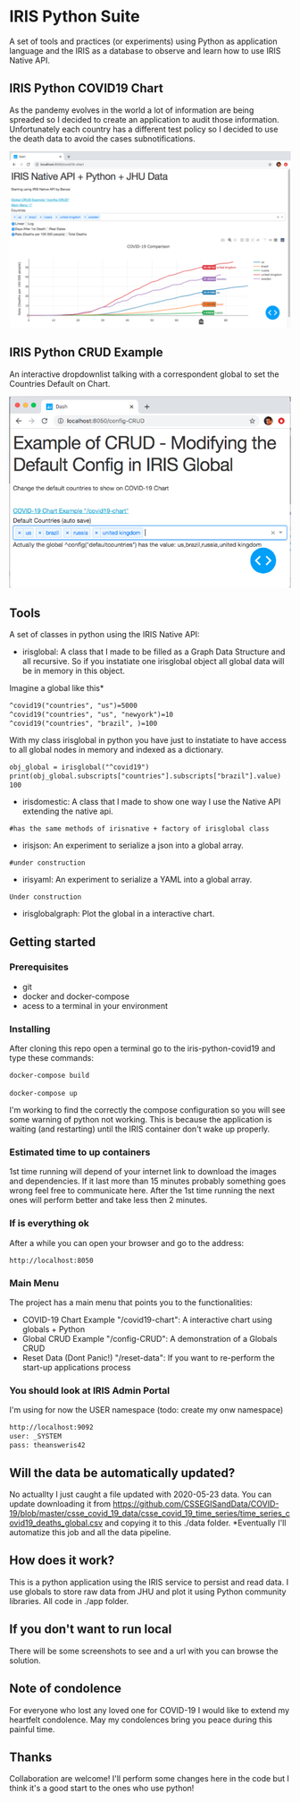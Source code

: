 # IRIS Python Suite
A set of tools and practices (or experiments) using Python as application language and the IRIS as a database 
to observe and learn how to use IRIS Native API. 

## IRIS Python COVID19 Chart
As the pandemy evolves in the world a lot of information are being spreaded so I decided to create an application to audit those information.
Unfortunately each country has a different test policy so I decided to use the death data to avoid the cases subnotifications.

![picture](img/python_covid_screenshot.png)

## IRIS Python CRUD Example
An interactive dropdownlist talking with a correspondent global to set the Countries Default on Chart. 


![picture](img/python_crud_screenshot.png)

## Tools

A set of classes in python using the IRIS Native API: 

- irisglobal: A class that I made to be filled as a Graph Data Structure and all recursive. So if you instatiate one irisglobal
object all global data will be in memory in this object.

Imagine a global like this*

```
^covid19("countries", "us")=5000
^covid19("countries", "us", "newyork")=10
^covid19("countries", "brazil", )=100
```

With my class irisglobal in python you have just to instatiate 
to have access to all global nodes in memory and indexed as a dictionary. 

```
obj_global = irisglobal("^covid19")
print(obj_global.subscripts["countries"].subscripts["brazil"].value)
100
```

- irisdomestic: A class that I made to show one way I use the Native API extending the native api.  

```
#has the same methods of irisnative + factory of irisglobal class
```

- irisjson: An experiment to serialize a json into a global array.

```
#under construction
```

- irisyaml: An experiment to serialize a YAML into a global array.

```
Under construction
```

- irisglobalgraph: Plot the global in a interactive chart.

## Getting started

### Prerequisites
* git
* docker and docker-compose
* acess to a terminal in your environment

### Installing
After cloning this repo open a terminal go to the iris-python-covid19 and type these commands:

```
docker-compose build

docker-compose up
```

I'm working to find the correctly the compose configuration so you will see some warning of python not working. 
This is because the application is waiting (and restarting) until the IRIS container don't wake up properly.

### Estimated time to up containers
1st time running will depend of your internet link to download the images and dependencies. 
If it last more than 15 minutes probably something goes wrong feel free to communicate here.
After the 1st time running the next ones will perform better and take less then 2 minutes.


### If is everything ok
After a while you can open your browser and go to the address:
 
```
http://localhost:8050
```

### Main Menu
The project has a main menu that points you to the functionalities:
- COVID-19 Chart Example "/covid19-chart": A interactive chart using globals + Python
- Global CRUD Example "/config-CRUD": A demonstration of a Globals CRUD 
- Reset Data (Dont Panic!) "/reset-data": If you want to re-perform the start-up applications process  


### You should look at IRIS Admin Portal

I'm using for now the USER namespace (todo: create my onw namespace)

```
http://localhost:9092
user: _SYSTEM
pass: theansweris42
```

## Will the data be automatically updated?
No actuallty I just caught a file updated with 2020-05-23 data. 
You can update downloading it from https://github.com/CSSEGISandData/COVID-19/blob/master/csse_covid_19_data/csse_covid_19_time_series/time_series_covid19_deaths_global.csv and copying it to this ./data folder.
*Eventually I'll automatize this job and all the data pipeline.   

## How does it work?
This is a python application using the IRIS service to persist and read data. I use globals to store raw data from JHU and plot it using Python community libraries. All code in ./app folder.

## If you don't want to run local
There will be some screenshots to see and a url with you can browse the solution. 

## Note of condolence
For everyone who lost any loved one for COVID-19 I would like to extend my heartfelt condolence. May my condolences bring you peace during this painful time.

## Thanks
Collaboration are welcome! I'll perform some changes here in the code but I think it's a good start to the ones who use python!
